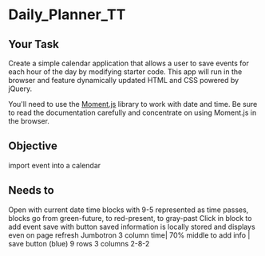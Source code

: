# Daily_Planner_TT
## Your Task

Create a simple calendar application that allows a user to save events for each hour of the day by modifying starter code. This app will run in the browser and feature dynamically updated HTML and CSS powered by jQuery.

You'll need to use the [Moment.js](https://momentjs.com/) library to work with date and time. Be sure to read the documentation carefully and concentrate on using Moment.js in the browser.

## Objective
import event into a calendar 
## Needs to 
Open with current date
time blocks with 9-5 represented
as time passes, blocks go from green-future, to red-present, to gray-past
Click in block to add event save with button
saved information is locally stored and displays even on page refresh
Jumbotron
3 column
time| 70% middle to add info | save button (blue)
9 rows
3 columns 2-8-2